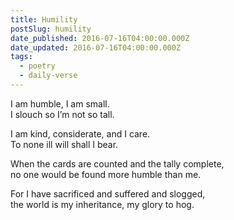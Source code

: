 ```yaml
---
title: Humility
postSlug: humility
date_published: 2016-07-16T04:00:00.000Z
date_updated: 2016-07-16T04:00:00.000Z
tags:
  - poetry
  - daily-verse
---
```


I am humble, I am small.  
I slouch so I’m not so tall.

I am kind, considerate, and I care.  
To none ill will shall I bear.

When the cards are counted and the tally complete,  
no one would be found more humble than me.

For I have sacrificed and suffered and slogged,  
the world is my inheritance, my glory to hog.
